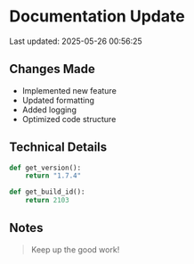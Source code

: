 # Documentation Update

Last updated: 2025-05-26 00:56:25

## Changes Made
- Implemented new feature
- Updated formatting
- Added logging
- Optimized code structure

## Technical Details
```python
def get_version():
    return "1.7.4"

def get_build_id():
    return 2103
```

## Notes
> Keep up the good work!
